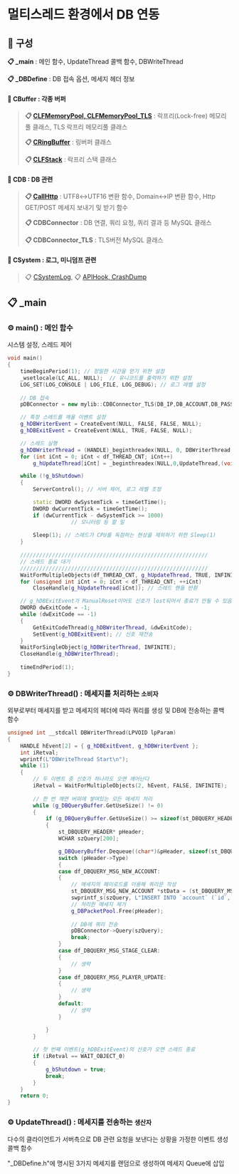 # 멀티스레드 환경에서 DB 연동
## 📑 구성

**📋 _main** : 메인 함수, UpdateThread 콜백 함수, DBWriteThread

**📋 _DBDefine** : DB 접속 옵션, 메세지 헤더 정보

#### 📂 CBuffer : 각종 버퍼
> **📋 [CLFMemoryPool, CLFMemoryPool_TLS](https://github.com/kbm0996/-Pattern-MemoryPool)** : 락프리(Lock-free) 메모리풀 클래스, TLS 락프리 메모리풀 클래스
>
> **📋 [CRingBuffer](https://github.com/kbm0996/-DataStructure-RingBuffer)** : 링버퍼 클래스
>
> **📋 [CLFStack](https://github.com/kbm0996/-Pattern-MemoryPool)** : 락프리 스택 클래스

#### 📂 CDB : DB 관련
> **📋 [CallHttp](https://github.com/kbm0996/-SystemLink-CPPxPHPxDB)** : UTF8↔UTF16 변환 함수, Domain↔IP 변환 함수, Http GET/POST 메세지 보내기 및 받기 함수
>
> **📋 CDBConnector** : DB 연결, 쿼리 요청, 쿼리 결과 등 MySQL 클래스
>
> **📋 CDBConnector_TLS** : TLS버전 MySQL 클래스

#### 📂 CSystem : 로그, 미니덤프 관련
> 📋 [CSystemLog](https://github.com/kbm0996/-Utility-SystemLog), 📋 [APIHook, CrashDump](https://github.com/kbm0996/-Utility-Crashdump)

## 📋 _main
### ⚙ main() : 메인 함수

시스템 설정, 스레드 제어

```cpp
void main()
{
	timeBeginPeriod(1); // 정밀한 시간을 얻기 위한 설정
	_wsetlocale(LC_ALL, NULL);  // 유니코드를 출력하기 위한 설정
	LOG_SET(LOG_CONSOLE | LOG_FILE, LOG_DEBUG); // 로그 레벨 설정
	
	// DB 접속
	pDBConnector = new mylib::CDBConnector_TLS(DB_IP,DB_ACCOUNT,DB_PASS,DB_NAME,DB_PORT);

	// 특정 스레드를 깨울 이벤트 설정
	g_hDBWriterEvent = CreateEvent(NULL, FALSE, FALSE, NULL);
	g_hDBExitEvent = CreateEvent(NULL, TRUE, FALSE, NULL);

	// 스레드 실행
	g_hDBWriterThread = (HANDLE)_beginthreadex(NULL, 0, DBWriterThread, 0, 0, NULL);
	for (int iCnt = 0; iCnt < df_THREAD_CNT; iCnt++)
		g_hUpdateThread[iCnt] = _beginthreadex(NULL,0,UpdateThread,(void*)iCnt,0,0);

	while (!g_bShutdown)
	{
		ServerControl(); // 서버 제어, 로그 레벨 조정

		static DWORD dwSystemTick = timeGetTime();
		DWORD dwCurrentTick = timeGetTime();
		if (dwCurrentTick - dwSystemTick >= 1000)
            		// 모니터링 등 할 일
			
		Sleep(1); // 스레드가 CPU를 독점하는 현상을 제외하기 위한 Sleep(1)
	}
    
	///////////////////////////////////////////////////////////
	// 스레드 종료 대기
	///////////////////////////////////////////////////////////
	WaitForMultipleObjects(df_THREAD_CNT, g_hUpdateThread, TRUE, INFINITE);
	for (unsigned int iCnt = 0; iCnt < df_THREAD_CNT; ++iCnt)
		CloseHandle(g_hUpdateThread[iCnt]); // 스레드 핸들 반환

	// g_hDBExitEvent가 ManualReset이어도 신호가 lost되어서 종료가 안될 수 있음
	DWORD dwExitCode = -1;
	while (dwExitCode == -1)
	{
		GetExitCodeThread(g_hDBWriterThread, &dwExitCode);
		SetEvent(g_hDBExitEvent); // 신호 재전송
	}
	WaitForSingleObject(g_hDBWriterThread, INFINITE);
	CloseHandle(g_hDBWriterThread);
	
	timeEndPeriod(1);
}
```

### ⚙ DBWriterThread() : 메세지를 처리하는 `소비자`

 외부로부터 매세지를 받고 메세지의 헤더에 따라 쿼리를 생성 및 DB에 전송하는 콜백 함수

```cpp
unsigned int __stdcall DBWriterThread(LPVOID lpParam)
{
	HANDLE hEvent[2] = { g_hDBExitEvent, g_hDBWriterEvent };
	int iRetval;
	wprintf(L"DBWriteThread Start\n");
	while (1)
	{
		// 두 이벤트 중 신호가 하나라도 오면 깨어난다
		iRetval = WaitForMultipleObjects(2, hEvent, FALSE, INFINITE);
		
		// 한 번 깨면 버퍼에 쌓여있는 모든 메세지 처리
		while (g_DBQueryBuffer.GetUseSize() != 0)
		{
			if (g_DBQueryBuffer.GetUseSize() >= sizeof(st_DBQUERY_HEADER*))
			{
				st_DBQUERY_HEADER* pHeader;
				WCHAR szQuery[200];

				g_DBQueryBuffer.Dequeue((char*)&pHeader, sizeof(st_DBQUERY_HEADER*));
				switch (pHeader->Type)
				{
				case df_DBQUERY_MSG_NEW_ACCOUNT:
				{
					// 메세지의 페이로드를 이용해 쿼리문 작성
					st_DBQUERY_MSG_NEW_ACCOUNT *stData = (st_DBQUERY_MSG_NEW_ACCOUNT*)&pHeader->Message;
					swprintf_s(szQuery, L"INSERT INTO `account` (`id`,`password`) VALUES (\"%s\", \"%s\")", stData->szID, stData->szPassword);
					// 처리한 메세지 제거
					g_DBPacketPool.Free(pHeader);
					
					// DB에 쿼리 전송
					pDBConnector->Query(szQuery);
					break;
				}
				case df_DBQUERY_MSG_STAGE_CLEAR:
				{
					// 생략
				}
				case df_DBQUERY_MSG_PLAYER_UPDATE:
				{
					// 생략
				}
				default:
					// 생략
				}

			}
		}
		
		// 첫 번째 이벤트(g_hDBExitEvent)의 신호가 오면 스레드 종료
		if (iRetval == WAIT_OBJECT_0)
		{
			g_bShutdown = true;
			break;
		}
	}
	return 0;
}
```


### ⚙ UpdateThread() : 메세지를 전송하는 `생산자`

 다수의 클라이언트가 서버측으로 DB 관련 요청을 보낸다는 상황을 가정한 이벤트 생성 콜백 함수
 
 "\_DBDefine.h"에 명시된 3가지 메세지를 랜덤으로 생성하여 메세지 Queue에 삽입
